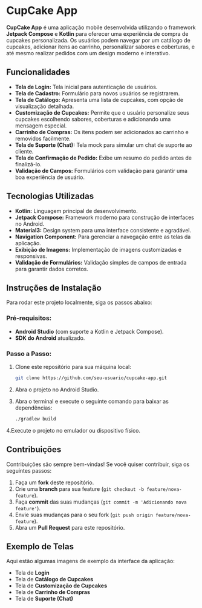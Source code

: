 # CupCake App

**CupCake App** é uma aplicação mobile desenvolvida utilizando o framework **Jetpack Compose** e **Kotlin** para oferecer uma experiência de compra de cupcakes personalizada. Os usuários podem navegar por um catálogo de cupcakes, adicionar itens ao carrinho, personalizar sabores e coberturas, e até mesmo realizar pedidos com um design moderno e interativo.

## Funcionalidades

- **Tela de Login:** Tela inicial para autenticação de usuários.
- **Tela de Cadastro:** Formulário para novos usuários se registrarem.
- **Tela de Catálogo:** Apresenta uma lista de cupcakes, com opção de visualização detalhada.
- **Customização de Cupcakes:** Permite que o usuário personalize seus cupcakes escolhendo sabores, coberturas e adicionando uma mensagem especial.
- **Carrinho de Compras:** Os itens podem ser adicionados ao carrinho e removidos facilmente.
- **Tela de Suporte (Chat):** Tela mock para simular um chat de suporte ao cliente.
- **Tela de Confirmação de Pedido:** Exibe um resumo do pedido antes de finalizá-lo.
- **Validação de Campos:** Formulários com validação para garantir uma boa experiência de usuário.

## Tecnologias Utilizadas

- **Kotlin:** Linguagem principal de desenvolvimento.
- **Jetpack Compose:** Framework moderno para construção de interfaces no Android.
- **Material3:** Design system para uma interface consistente e agradável.
- **Navigation Component:** Para gerenciar a navegação entre as telas da aplicação.
- **Exibição de Imagens:** Implementação de imagens customizadas e responsivas.
- **Validação de Formulários:** Validação simples de campos de entrada para garantir dados corretos.

## Instruções de Instalação

Para rodar este projeto localmente, siga os passos abaixo:

### Pré-requisitos:

- **Android Studio** (com suporte a Kotlin e Jetpack Compose).
- **SDK do Android** atualizado.

### Passo a Passo:

1. Clone este repositório para sua máquina local:

   ```bash
   git clone https://github.com/seu-usuario/cupcake-app.git
   
2. Abra o projeto no Android Studio.
3. Abra o terminal e execute o seguinte comando para baixar as dependências:

    ```bash
    ./gradlew build

4.Execute o projeto no emulador ou dispositivo físico.

## Contribuições

Contribuições são sempre bem-vindas! Se você quiser contribuir, siga os seguintes passos:

1. Faça um **fork** deste repositório.
2. Crie uma **branch** para sua feature (`git checkout -b feature/nova-feature`).
3. Faça **commit** das suas mudanças (`git commit -m 'Adicionando nova feature'`).
4. Envie suas mudanças para o seu fork (`git push origin feature/nova-feature`).
5. Abra um **Pull Request** para este repositório.

## Exemplo de Telas

Aqui estão algumas imagens de exemplo da interface da aplicação:

- Tela de **Login**
- Tela de **Catálogo de Cupcakes**
- Tela de **Customização de Cupcakes**
- Tela de **Carrinho de Compras**
- Tela de **Suporte (Chat)**
